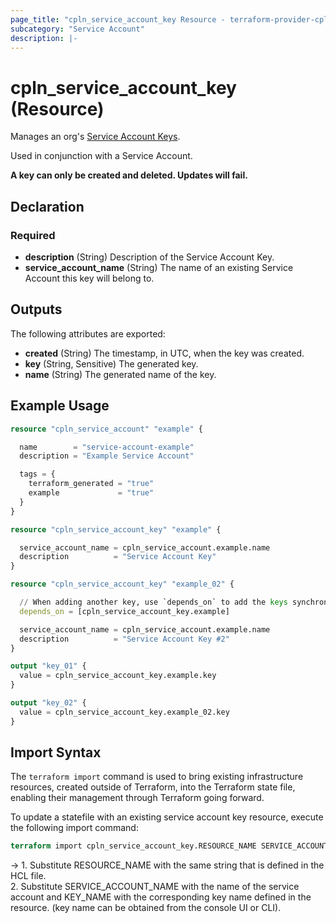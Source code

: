 ```yaml
---
page_title: "cpln_service_account_key Resource - terraform-provider-cpln"
subcategory: "Service Account"
description: |-
---
```


# cpln_service_account_key (Resource)

Manages an org's [Service Account Keys](https://docs.controlplane.com/reference/serviceaccount#keys).

Used in conjunction with a Service Account.

**A key can only be created and deleted. Updates will fail.**

## Declaration

### Required

- **description** (String) Description of the Service Account Key.
- **service_account_name** (String) The name of an existing Service Account this key will belong to.

## Outputs

The following attributes are exported:

- **created** (String) The timestamp, in UTC, when the key was created.
- **key** (String, Sensitive) The generated key.
- **name** (String) The generated name of the key.

## Example Usage

```terraform
resource "cpln_service_account" "example" {

  name        = "service-account-example"
  description = "Example Service Account"

  tags = {
    terraform_generated = "true"
    example             = "true"
  }
}

resource "cpln_service_account_key" "example" {

  service_account_name = cpln_service_account.example.name
  description          = "Service Account Key"
}

resource "cpln_service_account_key" "example_02" {

  // When adding another key, use `depends_on` to add the keys synchronously
  depends_on = [cpln_service_account_key.example]

  service_account_name = cpln_service_account.example.name
  description          = "Service Account Key #2"
}

output "key_01" {
  value = cpln_service_account_key.example.key
}

output "key_02" {
  value = cpln_service_account_key.example_02.key
}
```

## Import Syntax

The `terraform import` command is used to bring existing infrastructure resources, created outside of Terraform, into the Terraform state file, enabling their management through Terraform going forward.

To update a statefile with an existing service account key resource, execute the following import command:

```terraform
terraform import cpln_service_account_key.RESOURCE_NAME SERVICE_ACCOUNT_NAME:KEY_NAME
```

-> 1. Substitute RESOURCE_NAME with the same string that is defined in the HCL file.<br/>2. Substitute SERVICE_ACCOUNT_NAME with the name of the service account and KEY_NAME with the corresponding key name defined in the resource. (key name can be obtained from the console UI or CLI).
